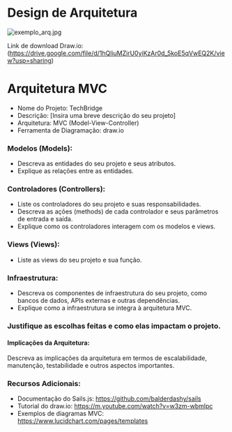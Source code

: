 # Design de Arquitetura

![exemplo_arq.jpg](https://github.com/kterra/Inteli-2024-1B/blob/main/materiais/ponderada-2/exemplo-arq-v2.jpg)

Link de download Draw.io: (https://drive.google.com/file/d/1hQliuMZirU0yiKzAr0d_5koE5qVwEQ2K/view?usp=sharing) 

# Arquitetura MVC
- Nome do Projeto: TechBridge
- Descrição: [Insira uma breve descrição do seu projeto]
- Arquitetura: MVC (Model-View-Controller)
- Ferramenta de Diagramação: draw.io

### Modelos (Models):
- Descreva as entidades do seu projeto e seus atributos.
- Explique as relações entre as entidades.

### Controladores (Controllers):
- Liste os controladores do seu projeto e suas responsabilidades.
- Descreva as ações (methods) de cada controlador e seus parâmetros de entrada e saída.
- Explique como os controladores interagem com os modelos e views.

### Views (Views):
- Liste as views do seu projeto e sua função.

### Infraestrutura:

- Descreva os componentes de infraestrutura do seu projeto, como bancos de dados, APIs externas e outras dependências.
- Explique como a infraestrutura se integra à arquitetura MVC.


### Justifique as escolhas feitas e como elas impactam o projeto.
#### Implicações da Arquitetura:
Descreva as implicações da arquitetura em termos de escalabilidade, manutenção, testabilidade e outros aspectos importantes.

### Recursos Adicionais:
- Documentação do Sails.js: https://github.com/balderdashy/sails
- Tutorial do draw.io: https://m.youtube.com/watch?v=w3zm-wbmlpc
- Exemplos de diagramas MVC: https://www.lucidchart.com/pages/templates

